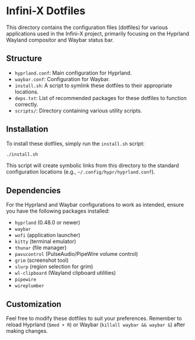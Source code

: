 
# Infini-X Dotfiles

This directory contains the configuration files (dotfiles) for various applications used in the Infini-X project, primarily focusing on the Hyprland Wayland compositor and Waybar status bar.

## Structure
- `hyprland.conf`: Main configuration for Hyprland.
- `waybar.conf`: Configuration for Waybar.
- `install.sh`: A script to symlink these dotfiles to their appropriate locations.
- `deps.txt`: List of recommended packages for these dotfiles to function correctly.
- `scripts/`: Directory containing various utility scripts.

## Installation
To install these dotfiles, simply run the `install.sh` script:

```bash
./install.sh
```

This script will create symbolic links from this directory to the standard configuration locations (e.g., `~/.config/hypr/hyprland.conf`).

## Dependencies
For the Hyprland and Waybar configurations to work as intended, ensure you have the following packages installed:

- `hyprland` (0.48.0 or newer)
- `waybar`
- `wofi` (application launcher)
- `kitty` (terminal emulator)
- `thunar` (file manager)
- `pavucontrol` (PulseAudio/PipeWire volume control)
- `grim` (screenshot tool)
- `slurp` (region selection for grim)
- `wl-clipboard` (Wayland clipboard utilities)
- `pipewire`
- `wireplumber`

## Customization
Feel free to modify these dotfiles to suit your preferences. Remember to reload Hyprland (`$mod + R`) or Waybar (`killall waybar && waybar &`) after making changes.
